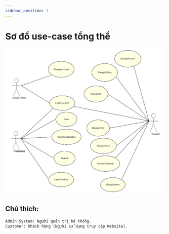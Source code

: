 ```yaml
---
sidebar_position: 1
---
```


# Sơ đồ use-case tổng thể


![Screenshot](./resources/uc_tong_quan.png)

## Chú thích:
    Admin System: Người quản trị hệ thống.
    Customer: Khách hàng (Người sử dụng truy cập Website).
